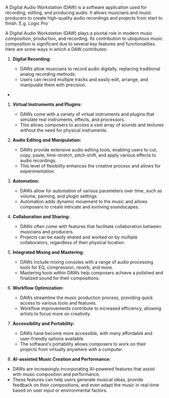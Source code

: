 A Digital Audio Workstation (DAW) is a software application used for recording, editing, and producing audio. It allows musicians and music producers to create high-quality audio recordings and projects from start to finish.
E.g. Logic Pro


A Digital Audio Workstation (DAW) plays a pivotal role in modern music composition, production, and recording. Its contribution to ubiquitous music composition is significant due to several key features and functionalities. Here are some ways in which a DAW contributes:

1. **Digital Recording:**
    
    - DAWs allow musicians to record audio digitally, replacing traditional analog recording methods.
    - Users can record multiple tracks and easily edit, arrange, and manipulate them with precision.
-
1. **Virtual Instruments and Plugins:**
    
    - DAWs come with a variety of virtual instruments and plugins that simulate real instruments, effects, and processors.
    - This allows composers to access a vast array of sounds and textures without the need for physical instruments.
4. **Audio Editing and Manipulation:**
    
    - DAWs provide extensive audio editing tools, enabling users to cut, copy, paste, time-stretch, pitch-shift, and apply various effects to audio recordings.
    - This level of flexibility enhances the creative process and allows for experimentation.

1. **Automation:**
    
    - DAWs allow for automation of various parameters over time, such as volume, panning, and plugin settings.
    - Automation adds dynamic movement to the music and allows composers to create intricate and evolving soundscapes.

1. **Collaboration and Sharing:**
    
    - DAWs often come with features that facilitate collaboration between musicians and producers.
    - Projects can be easily shared and worked on by multiple collaborators, regardless of their physical location.
8. **Integrated Mixing and Mastering:**
    
    - DAWs include mixing consoles with a range of audio processing tools for EQ, compression, reverb, and more.
    - Mastering tools within DAWs help composers achieve a polished and finalized sound for their compositions.
9. **Workflow Optimization:**
    
    - DAWs streamline the music production process, providing quick access to various tools and features.
    - Workflow improvements contribute to increased efficiency, allowing artists to focus more on creativity.
10. **Accessibility and Portability:**
    
    - DAWs have become more accessible, with many affordable and user-friendly options available.
    - The software's portability allows composers to work on their projects from virtually anywhere with a computer.

1. **AI-assisted Music Creation and Performance:**

- DAWs are increasingly incorporating AI-powered features that assist with music composition and performance.
- These features can help users generate musical ideas, provide feedback on their compositions, and even adapt the music in real-time based on user input or environmental factors.